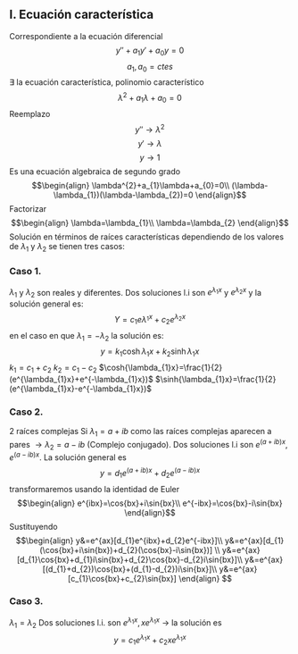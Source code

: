 ## I. Ecuación característica
Correspondiente a la ecuación diferencial 
$$y''+a_{1}y'+a_{0}y=0$$
$$a_{1}, a_{0}= ctes$$
$\exists$ la ecuación característica, polinomio característico
$$\lambda^{2}+a_{1}\lambda+a_{0}=0$$
Reemplazo $$y''\rightarrow \lambda^{2}$$$$y'\rightarrow \lambda$$
$$y\rightarrow 1$$
Es una ecuación algebraica de segundo grado
$$\begin{align}
\lambda^{2}+a_{1}\lambda+a_{0}=0\\
(\lambda-\lambda_{1})(\lambda-\lambda_{2})=0
\end{align}$$
Factorizar $$\begin{align}
\lambda=\lambda_{1}\\
\lambda=\lambda_{2}
\end{align}$$
Solución en términos de raíces características dependiendo de los valores de $\lambda_{1}$ y $\lambda_{2}$ se tienen tres casos:
### Caso 1.
$\lambda_{1}$ y $\lambda_{2}$ son reales y diferentes.
Dos soluciones l.i son $e^{\lambda_{1}x}$ y $e^{\lambda_{2}x}$ y la solución general es:
$$Y=c_{1}e\lambda^{_{1}x}+c_{2}e^{\lambda_{2}x}$$
en el caso en que $\lambda_{1}=-\lambda_{2}$ la solución es:
$$y=k_{1}\cosh{\lambda_{1}x}+k_{2}\sinh{\lambda_{1}x}$$
$k_{1}=c_{1}+c_{2}$
$k_{2}=c_{1}-c_{2}$
$\cosh{\lambda_{1}x}=\frac{1}{2}(e^{\lambda_{1}x}+e^{-\lambda_{1}x})$
$\sinh{\lambda_{1}x}=\frac{1}{2}(e^{\lambda_{1}x}-e^{-\lambda_{1}x})$ 

### Caso 2.
2 raíces complejas
Si $\lambda_{1}=a+ib$ como las raíces complejas aparecen a pares $\rightarrow \lambda_{2}=a-ib$ (Complejo conjugado).
Dos soluciones l.i son $e^{(a+ib)x}, e^{(a-ib)x}$. La solución general es
$$y=d_{1}e^{(a+ib)x}+d_{2}e^{(a-ib)x}$$
transformaremos usando la identidad de Euler
$$\begin{align}
e^{ibx}=\cos{bx}+i\sin{bx}\\
e^{-ibx}=\cos{bx}-i\sin{bx}
\end{align}$$
Sustituyendo
$$\begin{align}
y&=e^{ax}[d_{1}e^{ibx}+d_{2}e^{-ibx}]\\
y&=e^{ax}[d_{1}(\cos{bx}+i\sin{bx})+d_{2}(\cos{bx}-i\sin{bx})] \\
y&=e^{ax}[d_{1}\cos{bx}+d_{1}i\sin{bx}+d_{2}\cos{bx}-d_{2}i\sin{bx}]\\
y&=e^{ax}[(d_{1}+d_{2})\cos{bx}+(d_{1}-d_{2})i\sin{bx}]\\
y&=e^{ax}[c_{1}\cos{bx}+c_{2}\sin{bx}]
\end{align}
$$
### Caso 3.
$\lambda_{1}=\lambda_{2}$
Dos soluciones l.i. son $e^{\lambda_{1}x}, xe^{\lambda_{1}x}$
$\rightarrow$ la solución es
$$y=c_{1}e^{\lambda_{1}x}+c_{2}xe^{\lambda_{1}x}$$

